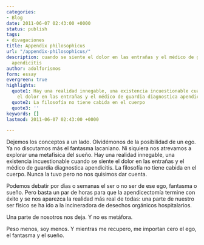 ```yaml
---
categories:
- Blog
date: 2011-06-07 02:43:00 +0000
status: publish
tags:
- divagaciones
title: Appendix philosophicus
url: "/appendix-philosophicus/"
description: cuando se siente el dolor en las entrañas y el médico de guardia diagnostica
  apendicitis
author: adolforismos
form: essay
evergreen: true
highlights:
  quote1: Hay una realidad innegable, una existencia incuestionable cuando se siente
    el dolor en las entrañas y el médico de guardia diagnostica apendicitis
  quote2: La filosofía no tiene cabida en el cuerpo
  quote3: ''
keywords: []
lastmod: 2011-06-07 02:43:00 +0000

---
```

Dejemos los conceptos a un lado. Olvidémonos de la posibilidad de un ego. Ya no discutamos más el fantasma lacaniano. Ni siquiera nos atrevamos a explorar una metafísica del sueño. Hay una realidad innegable, una existencia incuestionable cuando se siente el dolor en las entrañas y el médico de guardia diagnostica apendicitis. La filosofía no tiene cabida en el cuerpo. Nunca la tuvo pero no nos quisimos dar cuenta.

Podemos debatir por días o semanas el ser o no ser de ese ego, fantasma o sueño. Pero basta un par de horas para que la apendicectomía termine con éxito y se nos aparezca la realidad más real de todas: una parte de nuestro ser físico se ha ido a la incineradora de desechos orgánicos hospitalarios.

Una parte de nosotros nos deja. Y no es metáfora.

Peso menos, soy menos. Y mientras me recupero, me importan cero el ego, el fantasma y el sueño.
